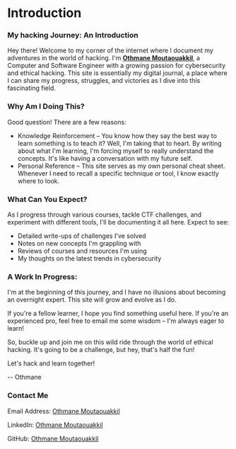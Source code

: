 # Introduction

### My hacking Journey: An Introduction

Hey there! Welcome to my corner of the internet where I document my adventures in the world of hacking. I'm [**Othmane Moutaouakkil**](./#contact-me), a Computer and Software Engineer with a growing passion for cybersecurity and ethical hacking. This site is essentially my digital journal, a place where I can share my progress, struggles, and victories as I dive into this fascinating field.



### Why Am I Doing This?

Good question! There are a few reasons:

* Knowledge Reinforcement – You know how they say the best way to learn something is to teach it? Well, I'm taking that to heart. By writing about what I'm learning, I'm forcing myself to really understand the concepts. It's like having a conversation with my future self.
* Personal Reference – This site serves as my own personal cheat sheet. Whenever I need to recall a specific technique or tool, I know exactly where to look.



### What Can You Expect?

As I progress through various courses, tackle CTF challenges, and experiment with different tools, I'll be documenting it all here. Expect to see:

* Detailed write-ups of challenges I've solved
* Notes on new concepts I'm grappling with
* Reviews of courses and resources I'm using
* My thoughts on the latest trends in cybersecurity



### A Work In Progress:

I'm at the beginning of this journey, and I have no illusions about becoming an overnight expert. This site will grow and evolve as I do.

If you're a fellow learner, I hope you find something useful here. If you're an experienced pro, feel free to email me some wisdom – I'm always eager to learn!

So, buckle up and join me on this wild ride through the world of ethical hacking. It's going to be a challenge, but hey, that's half the fun!

Let's hack and learn together!



\-- Othmane



### Contact Me

Email Address: [Othmane Moutaouakkil](https://app.gitbook.com/u/mWhyHksiu0favKelCp4jfMWsQ1x2 "mention")

LinkedIn: [Othmane Moutaouakkil](https://www.linkedin.com/in/moutaouakkil)

GitHub: [Othmane Moutaouakkil](https://github.com/moutaouakkil)



